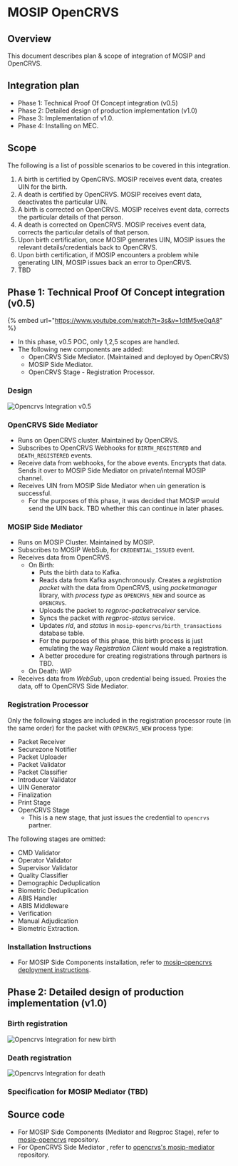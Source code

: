 # MOSIP OpenCRVS

## Overview

This document describes plan & scope of integration of MOSIP and OpenCRVS.

## Integration plan

* Phase 1: Technical Proof Of Concept integration (v0.5)
* Phase 2: Detailed design of production implementation (v1.0)
* Phase 3: Implementation of v1.0.
* Phase 4: Installing on MEC.

## Scope

The following is a list of possible scenarios to be covered in this integration.

1. A birth is certified by OpenCRVS. MOSIP receives event data, creates UIN for the birth.
2. A death is certified by OpenCRVS. MOSIP receives event data, deactivates the particular UIN.
3. A birth is corrected on OpenCRVS. MOSIP receives event data, corrects the particular details of that person.
4. A death is corrected on OpenCRVS. MOSIP receives event data, corrects the particular details of that person.
5. Upon birth certification, once MOSIP generates UIN, MOSIP issues the relevant details/credentials back to OpenCRVS.
6. Upon birth certification, if MOSIP encounters a problem while generating UIN, MOSIP issues back an error to OpenCRVS.
7. TBD

## Phase 1: Technical Proof Of Concept integration (v0.5)

{% embed url="https://www.youtube.com/watch?t=3s&v=1dtM5ve0qA8" %}

* In this phase, v0.5 POC, only 1,2,5 scopes are handled.
* The following new components are added:
  * OpenCRVS Side Mediator. (Maintained and deployed by OpenCRVS)
  * MOSIP Side Mediator.
  * OpenCRVS Stage - Registration Processor.

### Design

![Opencrvs Integration v0.5](\_images/opencrvs\_integration\_v0.5.png)

### OpenCRVS Side Mediator

* Runs on OpenCRVS cluster. Maintained by OpenCRVS.
* Subscribes to OpenCRVS Webhooks for `BIRTH_REGISTERED` and `DEATH_REGISTERED` events.
* Receive data from webhooks, for the above events. Encrypts that data. Sends it over to MOSIP Side Mediator on private/internal MOSIP channel.
* Receives UIN from MOSIP Side Mediator when uin generation is successful.
  * For the purposes of this phase, it was decided that MOSIP would send the UIN back. TBD whether this can continue in later phases.

### MOSIP Side Mediator

* Runs on MOSIP Cluster. Maintained by MOSIP.
* Subscribes to MOSIP WebSub, for `CREDENTIAL_ISSUED` event.
* Receives data from OpenCRVS.
  * On Birth:
    * Puts the birth data to Kafka.
    * Reads data from Kafka asynchronously. Creates a _registration packet_ with the data from OpenCRVS, using _packetmanager_ library, with _process type_ as `OPENCRVS_NEW` and source as `OPENCRVS`.
    * Uploads the packet to _regproc-packetreceiver_ service.
    * Syncs the packet with _regproc-status_ service.
    * Updates _rid_, and _status_ in `mosip-opencrvs/birth_transactions` database table.
    * For the purposes of this phase, this birth process is just emulating the way _Registration Client_ would make a registration.
    * A better procedure for creating registrations through partners is TBD.
  * On Death: WIP
* Receives data from _WebSub_, upon credential being issued. Proxies the data, off to OpenCRVS Side Mediator.

### Registration Processor

Only the following stages are included in the registration processor route (in the same order) for the packet with `OPENCRVS_NEW` process type:

* Packet Receiver
* Securezone Notifier
* Packet Uploader
* Packet Validator
* Packet Classifier
* Introducer Validator
* UIN Generator
* Finalization
* Print Stage
* OpenCRVS Stage
  * This is a new stage, that just issues the credential to `opencrvs` partner.

The following stages are omitted:

* CMD Validator
* Operator Validator
* Supervisor Validator
* Quality Classifier
* Demographic Deduplication
* Biometric Deduplication
* ABIS Handler
* ABIS Middleware
* Verification
* Manual Adjudication
* Biometric Extraction.

### Installation Instructions

* For MOSIP Side Components installation, refer to [mosip-opencrvs deployment instructions](https://github.com/mosip/mosip-opencrvs/tree/develop/deployment).

## Phase 2: Detailed design of production implementation (v1.0)

### Birth registration

![Opencrvs Integration for new birth](\_images/opencrvs\_birth-registration\_v1.2.png)

### Death registration

![Opencrvs Integration for death](\_images/opencrvs\_death-registration\_v1.2.png)

<!--
### Death reversal

![Opencrvs Integration for death reversal](\_images/opencrvs\_death-reversal\_v1.2.png)

### Data modification

![Opencrvs Integration for data modification](\_images/opencrvs\_data-modification\_v1.2.png)
-->

### Specification for MOSIP Mediator (TBD)

## Source code

* For MOSIP Side Components (Mediator and Regproc Stage), refer to [mosip-opencrvs](https://github.com/mosip/mosip-opencrvs/tree/develop) repository.
* For OpenCRVS Side Mediator , refer to [opencrvs's mosip-mediator](https://github.com/opencrvs/mosip-mediator) repository.
